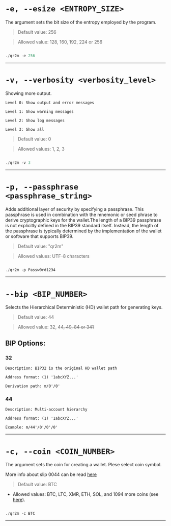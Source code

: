 # `-e, --esize <ENTROPY_SIZE>`

The argument sets the bit size of the entropy employed by the program.  

> Default value: 256

> Allowed value: 128, 160, 192, 224 or 256

```rust

./qr2m -e 256

```


---


# `-v, --verbosity <verbosity_level>`


Showing more output.

	Level 0: Show output and error messages
	
	Level 1: Show warning messages
	
	Level 2: Show log messages
	
	Level 3: Show all

> Default value: 0

> Allowed values: 1, 2, 3

```rust

./qr2m -v 3

```


---


# `-p, --passphrase <passphrase_string>`


Adds additional layer of security by specifying a passphrase. This passphrase is used in combination with the mnemonic or seed phrase to derive cryptographic keys for the wallet.The length of a BIP39 passphrase is not explicitly defined in the BIP39 standard itself. Instead, the length of the passphrase is typically determined by the implementation of the wallet or software that supports BIP39.

> Default value: "qr2m"

> Allowed values: UTF-8 characters


```rust

./qr2m -p Passw0rd1234

```


---


# `--bip <BIP_NUMBER>`


Selects the Hierarchical Deterministic (HD) wallet path for generating keys.

> Default value: 44

> Allowed value: 32, 44~~, 49, 84 or 341~~


## BIP Options:

### 32
	
	Description: BIP32 is the original HD wallet path

	Address format: (1) '1abcXYZ...'
	
	Derivation path: m/0'/0'


### 44

	Description: Multi-account hierarchy
	
	Address format: (1) '1abcXYZ...'
	
	Example: m/44'/0'/0'/0'


---

# `-c, --coin <COIN_NUMBER>`

The argument sets the coin for creating a wallet. Plese select coin symbol.

More info about slip 0044 can be read [here](https://github.com/satoshilabs/slips/blob/master/slip-0044.md)

> Default value: BTC

- Allowed values: BTC, LTC, XMR, ETH, SOL, and 1094 more coins (see [here](lib/bip44-coin_types.csv)).

```rust

./qr2m -c BTC

```


---

